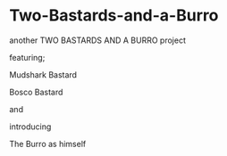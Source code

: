 # Two-Bastards-and-a-Burro
another TWO BASTARDS AND A BURRO project

featuring;

Mudshark Bastard

Bosco Bastard

and

introducing

The Burro as himself
